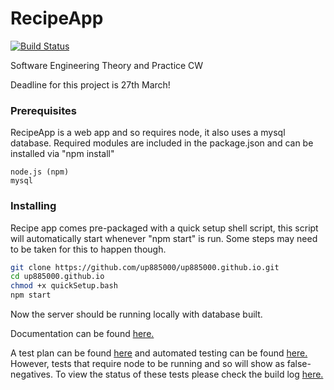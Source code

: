 # RecipeApp

[![Build Status](https://travis-ci.com/up885000/up885000.github.io.svg?branch=master)](https://travis-ci.com/up885000/up885000.github.io)

Software Engineering Theory and Practice CW

Deadline for this project is 27th March!

### Prerequisites

RecipeApp is a web app and so requires node, it also uses a mysql database.
Required modules are included in the package.json and can be installed via "npm install"

```
node.js (npm)
mysql
```

### Installing

Recipe app comes pre-packaged with a quick setup shell script, this script will automatically start whenever "npm start" is run.
Some steps may need to be taken for this to happen though.

```bash
git clone https://github.com/up885000/up885000.github.io.git
cd up885000.github.io
chmod +x quickSetup.bash
npm start
```

Now the server should be running locally with database built.

Documentation can be found [here.](https://up885000.github.io/out/index.html)

A test plan can be found [here](https://up885000.github.io/test/Test%20Plan.pdf) and automated testing can be found [here.](https://up885000.github.io/test/test.html) However, tests that require node to be running and so will show as false-negatives. To view the status of these tests please check the build log [here.](https://travis-ci.com/github/up885000/up885000.github.io)

